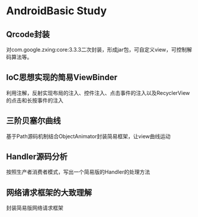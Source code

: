 # AndroidBasic Study
## Qrcode封装
对com.google.zxing:core:3.3.3二次封装，形成jar包，可自定义view，可控制解码算法等。
## IoC思想实现的简易ViewBinder
利用注解，反射实现布局的注入、控件注入、点击事件的注入以及RecyclerView的点击和长按事件的注入
## 三阶贝塞尔曲线
基于Path源码机制结合ObjectAnimator封装简易框架，让view曲线运动
## Handler源码分析
按照生产者消费者模式，写出一个简易版的Handler的处理方法
## 网络请求框架的大致理解
封装简易版网络请求框架